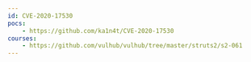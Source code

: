 ```yaml
---
id: CVE-2020-17530
pocs:
    - https://github.com/ka1n4t/CVE-2020-17530
courses:
    - https://github.com/vulhub/vulhub/tree/master/struts2/s2-061
---
```

